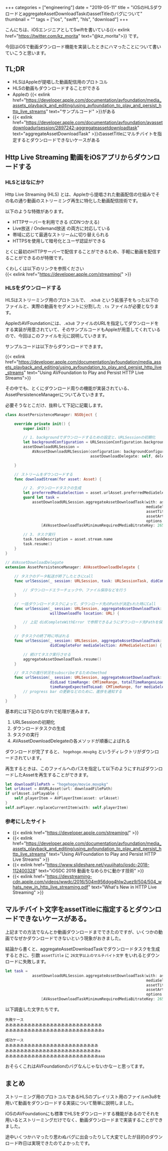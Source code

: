 +++
categories = ["engineering"]
date = "2019-05-11"
title = "iOSのHLSダウロードとaggregateAssetDownloadTaskのassetTitleのバグについて"
thumbnail = ""
tags = ["ios", "swift", "hls", "download"]
+++

こんにちは、iOSエンジニアとしてSwiftを書いている{{< exlink href="https://twitter.com/kz_morita" text="@kz_morita">}} です。

今回はiOSで動画ダウンロード機能を実装したときにハマったことについて書いていこうと思います。

## TL;DR

- HLSはAppleが提唱した動画配信用のプロトコル
- HLSの動画もダウンロードすることができる
- Appleの {{< exlink href="https://developer.apple.com/documentation/avfoundation/media_assets_playback_and_editing/using_avfoundation_to_play_and_persist_http_live_streams" text="サンプルコード" >}}がある
- {{< exlink href="https://developer.apple.com/documentation/avfoundation/avassetdownloadurlsession/2897242-aggregateassetdownloadtask" text="aggregateAssetDownloadTask" >}}のassetTitleにマルチバイトを指定するとダウンロードできないケースがある

## Http Live Streaming 動画をiOSアプリからダウンロードする

### HLSとはなにか?

Http Live Streaming (HLS) とは、Appleから提唱された動画配信の仕組みでその名の通り動画のストリーミング再生に特化した動画配信技術です。

以下のような特徴があります。

- HTTPサーバーを利用できる (CDNつかえる)
- Live放送 / Ondemand放送 の両方に対応している
- 帯域に応じて最適なストリームに切り替えられる
- HTTPSを使用して暗号化とユーザ認証ができる

とくに最初のHTTPサーバーで配信することができるため、手軽に動画を配信することができるのが特徴です。

くわしくは以下のリンクを参照ください \
{{< exlink href="https://developer.apple.com/streaming/" >}}

### HLSをダウンロードする

HLSはストリーミング用のプロトコルで、 `.m3u8` という拡張子をもった以下のファイルと、実際の動画をセグメントに分割した `.ts` ファイルが必要となります。

AppleのAVFoundationには、`.m3u8` ファイルのURLを指定してダウンロードをする実装が用意されていて、そのサンプルコードもAppleが用意してくれているので、今回はこのファイルを元に説明していきます。

サンプルコードは以下からダウンロードできます。

{{< exlink href="https://developer.apple.com/documentation/avfoundation/media_assets_playback_and_editing/using_avfoundation_to_play_and_persist_http_live_streams" text="Using AVFoundation to Play and Persist HTTP Live Streams">}}

その中でも、とくにダウンロード周りの機能が実装されている、AssetPersistenceManagerについてみていきます。

必要そうなとこだけ、抜粋して下記に記載します。


```swift
class AssetPersistenceManager: NSObject {

    override private init() {
        super.init()

        // 1. backgroundでダウンロードするための設定と、URLSessionの初期化
        let backgroundConfiguration = URLSessionConfiguration.background(withIdentifier: "AAPL-Identifier")
        assetDownloadURLSession =
            AVAssetDownloadURLSession(configuration: backgroundConfiguration,
                                      assetDownloadDelegate: self, delegateQueue: OperationQueue.main)

    }

    // ストリームをダウンロードする
    func downloadStream(for asset: Asset) {

        // 2. ダウンロードタスクの生成
        let preferredMediaSelection = asset.urlAsset.preferredMediaSelection
        guard let task =
            assetDownloadURLSession.aggregateAssetDownloadTask(with: asset.urlAsset,
                                                               mediaSelections: [preferredMediaSelection],
                                                               assetTitle: asset.stream.name,
                                                               assetArtworkData: nil,
                                                               options:
                [AVAssetDownloadTaskMinimumRequiredMediaBitrateKey: 265_000]) else { return }

        // 3. タスク実行
        task.taskDescription = asset.stream.name
        task.resume()
    }
}

// AVAssetDownloadDelegate
extension AssetPersistenceManager: AVAssetDownloadDelegate {
    
    // タスクのデータ転送が終了したときにcall
    func urlSession(_ session: URLSession, task: URLSessionTask, didCompleteWithError error: Error?) {

        // ダウンロードエラーチェックや、ファイル保存などを行う 
    }

    // 一括ダウンロードタスクによって、ダウンロード先のPathが決定sれた時にCall
    func urlSession(_ session: URLSession, aggregateAssetDownloadTask: AVAggregateAssetDownloadTask,
                    willDownloadTo location: URL) {

        // 上記 didCompleteWithError で参照できるようにダウンロード先Pathを保持する
    }

    // 子タスクの終了時に呼ばれる
    func urlSession(_ session: URLSession, aggregateAssetDownloadTask: AVAggregateAssetDownloadTask,
                    didCompleteFor mediaSelection: AVMediaSelection) {

        // 続けてタスク実行させる
        aggregateAssetDownloadTask.resume()
    }

    // タスクの進行状況をsubscribeするためのmethod 
    func urlSession(_ session: URLSession, aggregateAssetDownloadTask: AVAggregateAssetDownloadTask,
                    didLoad timeRange: CMTimeRange, totalTimeRangesLoaded loadedTimeRanges: [NSValue],
                    timeRangeExpectedToLoad: CMTimeRange, for mediaSelection: AVMediaSelection) {
        // progress bar の更新などのために、進捗を通知する
    }
}

```

基本的には下記のながれで処理が進みます。

1. URLSessionの初期化
2. ダウンロードタスクの生成
3. タスクの実行
4. AVAssetDownloadDelegateの各メソッドが順番によばれる

ダウンロードが完了すると、 `hogehoge.movpkg` というディレクトリがダウンロードされています。

再生するときは、このファイルへのパスを指定して以下のようにすればダウンロードしたAssetを再生することができます。

```swift
let downloadFilePath = "hogehoge/movie.movpkg"
let urlAsset = AVURLAsset(url: downloadFilePath)
if urlAsset.isPlayable {
    self.playerItem = AVPlayerItem(asset: urlAsset)
}
self.avPlayer.replaceCurrentItem(with: self.playerItem)
```

### 参考にしたサイト

* {{< exlink href="https://developer.apple.com/streaming/" >}}
* {{< exlink href="https://developer.apple.com/documentation/avfoundation/media_assets_playback_and_editing/using_avfoundation_to_play_and_persist_http_live_streams" text="Using AVFoundation to Play and Persist HTTP Live Streams" >}}
* {{< exlink href="https://www.slideshare.net/yuujihato/iosdc-2018-112400328" text="iOSDC 2018 動画をなめらかに動かす技術" >}}
* {{< exlink href="https://devstreaming-cdn.apple.com/videos/wwdc/2016/504m956dgg4hlw2uez9/504/504_whats_new_in_http_live_streaming.pdf" text="What's New in HTTP Live Streaming" >}}

## マルチバイト文字をassetTitleに指定するとダウンロードできないケースがある。

上記までの方法でなんとか動画ダウンロードまでできたのですが、いくつかの動画でなぜかダウンロードできないという現象がおきました。

結論から書くと、aggregateAssetDownloadTaskでダウンロードタスクを生成するときに、引数 `assetTitle` に `26文字以上のマルチバイト文字` をいれるとダウンロードに失敗します。


```swift
let task =
            assetDownloadURLSession.aggregateAssetDownloadTask(with: asset.urlAsset,
                                                               mediaSelections: [preferredMediaSelection],
                                                               assetTitle: asset.stream.name, // <= ここ！！
                                                               assetArtworkData: nil,
                                                               options:
                [AVAssetDownloadTaskMinimumRequiredMediaBitrateKey: 265_000])
```

以下調査した文字たちです。
```
失敗ケース
ああああああああああああああああああああああああああ
ああああああああああああああああああああああああああa

成功ケース
あああああああああああああああああああああああああ
あああああああああああああああああああああああああa
あああああああああああああああああああああああああaaa
```

おそらくこれはAVFoundationのバグなんじゃないかなーと思ってます。

## まとめ

ストリーミング用のプロトコルであるHLSのプレイリスト用のファイルm3u8を用いて動画をダウンロードする実装について簡単に説明しました。

iOSのAVFoundationにも標準でHLSをダウンロードする機能があるのでそれを用いるとストリーミングだけでなく、動画ダウンロードまで実装することができました。

途中いくつかハマったり思わぬバグに出会ったりして大変でしたが目的のダウンロード昨日は実現できたのでよかったです。
